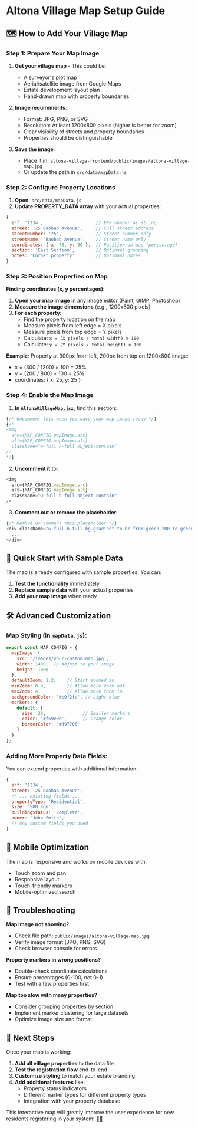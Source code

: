 # Altona Village Map Setup Guide

## 🗺️ How to Add Your Village Map

### Step 1: Prepare Your Map Image
1. **Get your village map** - This could be:
   - A surveyor's plot map
   - Aerial/satellite image from Google Maps
   - Estate development layout plan
   - Hand-drawn map with property boundaries

2. **Image requirements**:
   - Format: JPG, PNG, or SVG
   - Resolution: At least 1200x800 pixels (higher is better for zoom)
   - Clear visibility of streets and property boundaries
   - Properties should be distinguishable

3. **Save the image**:
   - Place it in: `altona-village-frontend/public/images/altona-village-map.jpg`
   - Or update the path in `src/data/mapData.js`

### Step 2: Configure Property Locations
1. **Open**: `src/data/mapData.js`
2. **Update PROPERTY_DATA array** with your actual properties:

```javascript
{
  erf: '1234',                    // ERF number as string
  street: '25 Baobab Avenue',     // Full street address
  streetNumber: '25',             // Street number only
  streetName: 'Baobab Avenue',    // Street name only
  coordinates: { x: 75, y: 50 },  // Position on map (percentage)
  section: 'East Section',        // Optional grouping
  notes: 'Corner property'        // Optional notes
}
```

### Step 3: Position Properties on Map
**Finding coordinates (x, y percentages)**:

1. **Open your map image** in any image editor (Paint, GIMP, Photoshop)
2. **Measure the image dimensions** (e.g., 1200x800 pixels)
3. **For each property**:
   - Find the property location on the map
   - Measure pixels from left edge = X pixels
   - Measure pixels from top edge = Y pixels
   - Calculate: `x = (X pixels / total width) × 100`
   - Calculate: `y = (Y pixels / total height) × 100`

**Example**: Property at 300px from left, 200px from top on 1200x800 image:
- x = (300 / 1200) × 100 = 25%
- y = (200 / 800) × 100 = 25%
- coordinates: { x: 25, y: 25 }

### Step 4: Enable the Map Image
1. **In `AltonaVillageMap.jsx`**, find this section:
```javascript
{/* Uncomment this when you have your map image ready */}
{/* 
<img 
  src={MAP_CONFIG.mapImage.src}
  alt={MAP_CONFIG.mapImage.alt}
  className="w-full h-full object-contain"
/>
*/}
```

2. **Uncomment it** to:
```javascript
<img 
  src={MAP_CONFIG.mapImage.src}
  alt={MAP_CONFIG.mapImage.alt}
  className="w-full h-full object-contain"
/>
```

3. **Comment out or remove the placeholder**:
```javascript
{/* Remove or comment this placeholder */}
<div className="w-full h-full bg-gradient-to-br from-green-200 to-green-300 relative">
  ...
</div>
```

## 🎯 Quick Start with Sample Data

The map is already configured with sample properties. You can:

1. **Test the functionality** immediately
2. **Replace sample data** with your actual properties
3. **Add your map image** when ready

## 🛠️ Advanced Customization

### Map Styling (in `mapData.js`):
```javascript
export const MAP_CONFIG = {
  mapImage: {
    src: '/images/your-custom-map.jpg',
    width: 1400,  // Adjust to your image
    height: 1000
  },
  defaultZoom: 1.2,    // Start zoomed in
  minZoom: 0.3,        // Allow more zoom out
  maxZoom: 4,          // Allow more zoom in
  backgroundColor: '#e0f2fe', // Light blue
  markers: {
    default: {
      size: 20,              // Smaller markers
      color: '#f59e0b',      // Orange color
      borderColor: '#d97706'
    }
  }
};
```

### Adding More Property Data Fields:
You can extend properties with additional information:
```javascript
{
  erf: '1234',
  street: '25 Baobab Avenue',
  // ... existing fields ...
  propertyType: 'Residential',
  size: '500 sqm',
  buildingStatus: 'Complete',
  owner: 'John Smith',
  // Any custom fields you need
}
```

## 📱 Mobile Optimization

The map is responsive and works on mobile devices with:
- Touch zoom and pan
- Responsive layout
- Touch-friendly markers
- Mobile-optimized search

## 🔧 Troubleshooting

**Map image not showing?**
- Check file path: `public/images/altona-village-map.jpg`
- Verify image format (JPG, PNG, SVG)
- Check browser console for errors

**Property markers in wrong positions?**
- Double-check coordinate calculations
- Ensure percentages (0-100, not 0-1)
- Test with a few properties first

**Map too slow with many properties?**
- Consider grouping properties by section
- Implement marker clustering for large datasets
- Optimize image size and format

## 🚀 Next Steps

Once your map is working:
1. **Add all village properties** to the data file
2. **Test the registration flow** end-to-end
3. **Customize styling** to match your estate branding
4. **Add additional features** like:
   - Property status indicators
   - Different marker types for different property types
   - Integration with your property database

This interactive map will greatly improve the user experience for new residents registering in your system! 🏡✨
